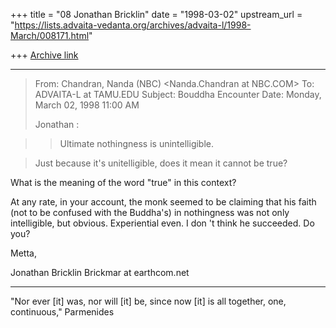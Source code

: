 +++
title = "08 Jonathan Bricklin"
date = "1998-03-02"
upstream_url = "https://lists.advaita-vedanta.org/archives/advaita-l/1998-March/008171.html"

+++
[Archive link](https://lists.advaita-vedanta.org/archives/advaita-l/1998-March/008171.html)

----------
> From: Chandran, Nanda (NBC) <Nanda.Chandran at NBC.COM>
> To: ADVAITA-L at TAMU.EDU
> Subject: Bouddha Encounter
> Date: Monday, March 02, 1998 11:00 AM
>
>
> Jonathan :

> >Ultimate nothingness is unintelligible.

> Just because it's unitelligible, does it mean it cannot be true?

What is the meaning of the word "true" in this context?

At any rate, in your account, the monk seemed to be claiming that his faith
(not to be confused with the
Buddha's) in nothingness was not only intelligible, but obvious.
Experiential even.   I don 't think he succeeded.  Do you?

Metta,

Jonathan Bricklin
Brickmar at earthcom.net

----------------
"Nor ever [it] was, nor will [it] be, since now [it] is all together, one,
continuous,"
Parmenides

